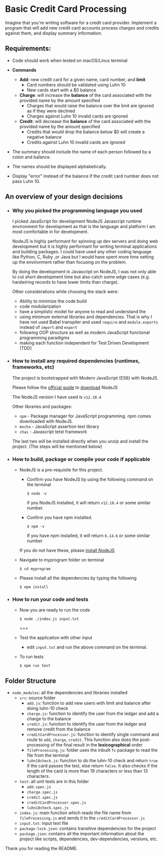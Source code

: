 # Basic Credit Card Processing

Imagine that you're writing software for a credit card provider. Implement a program that will add new credit card accounts process charges and credits against them, and display summary information.

## Requirements:

-   Code should work when tested on macOS/Linux terminal
-   **Commands**

    -   **Add**: new credit card for a given name, card number, and **limit**
        -   Card numbers should be validated using Luhn 10
        -   New cards start with a \$0 balance
    -   **Charge**: will increase the **balance** of the card associated with the provided name by the amount specified
        -   Charges that would raise the balance over the limit are ignored as if they were declined
        -   Charges against Luhn 10 invalid cards are ignored
    -   **Credit**: will decrease the **balance** of the card associated with the provided name by the amount specified
        -   Credits that would drop the balance below \$0 will create a negative balance
        -   Credits against Luhn 10 invalid cards are ignored

-   The summary should include the name of each person followed by a colon and
    balance.
-   The names should be displayed alphabetically.
-   Display "error" instead of the balance if the credit card number does not pass
    Luhn 10.

## An overview of your design decisions

-   ### Why you picked the programming language you used

    I picked JavaScript for development NodeJS Javascript runtime environment for development as that is the language and platform I am most comfortable in for development.

    NodeJS is highly performant for spinning up dev servers and doing web development but it is highly performant for writing terminal applications and building packages. I could have used any other coding language like Python, C, Ruby ,or Java but I would have spent more time setting up the environment rather than focusing on the problem.

    By doing the development in Javascript on NodeJS, I was not only able to cut short development time but also catch some edge cases (e.g. hardwiring records to have lower limits than charge).

    Other considerations while choosing the stack were:

    -   Ability to minimize the code build
    -   code modularization
    -   have a simplistic model for anyone to read and understand the
    -   using minimum external libraries and dependencies. That is why I have not used Babel transpiler and used `require` and `module.exports` instead of `import` and `export`
    -   following OOP structure as well as modern JavaScript functional programming paradigms
    -   making each function independent for Test Driven Development (TDD)

-   ### How to install any required dependencies (runtimes, frameworks, etc)

    The project is bootstrapped with Modern JavaScript (ES6) with NodeJS.

    Please follow the [official guide](https://nodejs.org/en/docs/) to [download](https://nodejs.org/en/) NodeJS

    The NodeJS version I have used is `v12.18.4`

    Other libraries and packages:

    -   `npm` - Package manager for JavaScript programming. npm comes downloaded with NodeJS.
    -   `mocha` - JavaScript assertion test library
    -   `chai` - Javascript tetst framework

    The last two will be installed directly when you unzip and install the project. (The steps will be mentioned below)

-   ### How to build, package or compile your code if applicable

    -   NodeJS is a pre-requisite for this project.

        -   Confirm you have NodeJS by using the following command on the terminal

            ```
            $ node -v
            ```

            if you NodeJS installed, it will return `v12.18.4` or some similar number.

        -   Confirm you have npm installed.
            ```
            $ npm -v
            ```
            If you have npm installed, it will return `6.14.6` or some similar number

        If you do not have these, please [install NodeJS](https://nodejs.org/en/)

    -   Navigate to myprogram folder on terminal
        ```
        $ cd myprogram
        ```
    -   Please install all the dependencies by typing the following
        ```
        $ npm install
        ```

-   ### How to run your code and tests

    -   Now you are ready to run the code

        ```
        $ node ./index.js input.txt
        ```

        ===

    -   Test the application with other input

        -   edit `input.txt` and run the above command on the terminal.

    -   To run tests
        ```
        $ npm run test
        ```

## Folder Structure

-   `node_modules`: all the dependencies and libraries installed
    -   `src`: source folder
        -   `add.js`: function to add new users with limit and balance after doing luhn-10 check
        -   `charge.js`: function to identify the user from the ledger and add a charge to the balance
        -   `credit.js`: function to identify the user from the ledger and remove credit from the balance
        -   `creditCardProcessor.js`: function to identify single command and route to `add`, `charge`, `credit`. This function also does the post-processing of the final result in the **lexicographical** order
        -   `fileProcessing.js`: folder uses the inbuilt `fs` package to read the file from the terminal
        -   `luhn10check.js`: function to do the luhn-10 check and return `true` if the card passes the test, else return `false`. It also checks if the length of the card is more than 19 characters or less than 13 characters.
    -   `test`: all unit tests are in this folder
        -   `add.spec.js`
        -   `charge.spec.js`
        -   `credit.spec.js`
        -   `creditCardProcessor.spec.js`
        -   `luhn10check.spec.js`
    -   `index.js`: main function which reads the file name from `fileProcessing.js` and sends it to the `creditCardProcessor.js`
    -   `input.txt`: input text file
    -   `package-lock.json`: contains transitive dependencies for the project
    -   `package.json`: contains all the important information about the project like scripts, dependencies, dev-dependencies, versions, etc.


Thank you for reading the README.
